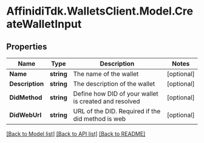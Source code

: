# AffinidiTdk.WalletsClient.Model.CreateWalletInput

## Properties

Name | Type | Description | Notes
------------ | ------------- | ------------- | -------------
**Name** | **string** | The name of the wallet | [optional] 
**Description** | **string** | The description of the wallet | [optional] 
**DidMethod** | **string** | Define how DID of your wallet is created and resolved | [optional] 
**DidWebUrl** | **string** | URL of the DID. Required if the did method is web | [optional] 

[[Back to Model list]](../README.md#documentation-for-models) [[Back to API list]](../README.md#documentation-for-api-endpoints) [[Back to README]](../README.md)

